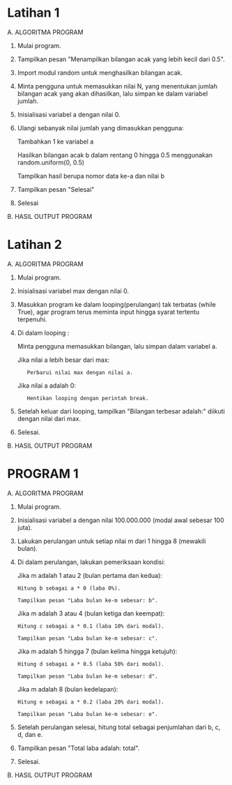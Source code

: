 # Latihan 1

A. ALGORITMA PROGRAM

1. Mulai program.
2. Tampilkan pesan "Menampilkan bilangan acak yang lebih kecil dari 0.5".
3. Import modul random untuk menghasilkan bilangan acak.
4. Minta pengguna untuk memasukkan nilai N, yang menentukan jumlah bilangan acak yang akan dihasilkan, lalu simpan ke dalam variabel jumlah.
5. Inisialisasi variabel a dengan nilai 0.
6. Ulangi sebanyak nilai jumlah yang dimasukkan pengguna:
   
   Tambahkan 1 ke variabel a
   
   Hasilkan bilangan acak b dalam rentang 0 hingga 0.5 menggunakan random.uniform(0, 0.5)
   
   Tampilkan hasil berupa nomor data ke-a dan nilai b
   
6. Tampilkan pesan "Selesai"
7. Selesai

B. HASIL OUTPUT PROGRAM


#

# Latihan 2

A. ALGORITMA PROGRAM

1. Mulai program.
2. Inisialisasi variabel max dengan nilai 0.
3. Masukkan program ke dalam looping(perulangan) tak terbatas (while True), agar program terus meminta input hingga syarat tertentu terpenuhi.
4. Di dalam looping :
   
   Minta pengguna memasukkan bilangan, lalu simpan dalam variabel a.
   
   Jika nilai a lebih besar dari max:
   
          Perbarui nilai max dengan nilai a.
   
   Jika nilai a adalah 0:
   
          Hentikan looping dengan perintah break.
   
6. Setelah keluar dari looping, tampilkan "Bilangan terbesar adalah:" diikuti dengan nilai dari max.
7. Selesai.

B. HASIL OUTPUT PROGRAM


#

# PROGRAM 1

A. ALGORITMA PROGRAM

1. Mulai program.
2. Inisialisasi variabel a dengan nilai 100.000.000 (modal awal sebesar 100 juta).
3. Lakukan perulangan untuk setiap nilai m dari 1 hingga 8 (mewakili bulan).
4. Di dalam perulangan, lakukan pemeriksaan kondisi:
   
   Jika m adalah 1 atau 2 (bulan pertama dan kedua):
   
       Hitung b sebagai a * 0 (laba 0%).
   
       Tampilkan pesan "Laba bulan ke-m sebesar: b".

   Jika m adalah 3 atau 4 (bulan ketiga dan keempat):
   
       Hitung c sebagai a * 0.1 (laba 10% dari modal).
   
       Tampilkan pesan "Laba bulan ke-m sebesar: c".

   Jika m adalah 5 hingga 7 (bulan kelima hingga ketujuh):
   
       Hitung d sebagai a * 0.5 (laba 50% dari modal).
   
       Tampilkan pesan "Laba bulan ke-m sebesar: d".

   Jika m adalah 8 (bulan kedelapan):
   
       Hitung e sebagai a * 0.2 (laba 20% dari modal).
   
       Tampilkan pesan "Laba bulan ke-m sebesar: e".

7. Setelah perulangan selesai, hitung total sebagai penjumlahan dari b, c, d, dan e.
8. Tampilkan pesan "Total laba adalah: total".
9. Selesai.

B. HASIL OUTPUT PROGRAM
